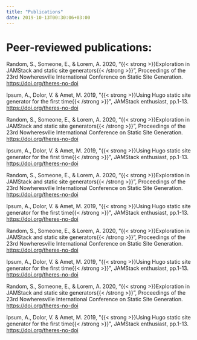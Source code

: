 ```yaml
---
title: "Publications"
date: 2019-10-13T00:30:06+03:00
---
```


# Peer-reviewed publications:
Random, S., Someone, E., & Lorem, A. 2020, “{{< strong >}}Exploration in JAMStack and static site generators{{< /strong >}}”, Proceedings of the 23rd Nowheresville International Conference on Static Site Generation. https://doi.org/theres-no-doi 

Ipsum, A., Dolor, V. & Amet, M. 2019, "{{< strong >}}Using Hugo static site generator for the first time{{< /strong >}}", JAMStack enthusiast, pp.1-13. https://doi.org/theres-no-doi 

Random, S., Someone, E., & Lorem, A. 2020, “{{< strong >}}Exploration in JAMStack and static site generators{{< /strong >}}”, Proceedings of the 23rd Nowheresville International Conference on Static Site Generation. https://doi.org/theres-no-doi 

Ipsum, A., Dolor, V. & Amet, M. 2019, "{{< strong >}}Using Hugo static site generator for the first time{{< /strong >}}", JAMStack enthusiast, pp.1-13. https://doi.org/theres-no-doi 

Random, S., Someone, E., & Lorem, A. 2020, “{{< strong >}}Exploration in JAMStack and static site generators{{< /strong >}}”, Proceedings of the 23rd Nowheresville International Conference on Static Site Generation. https://doi.org/theres-no-doi 

Ipsum, A., Dolor, V. & Amet, M. 2019, "{{< strong >}}Using Hugo static site generator for the first time{{< /strong >}}", JAMStack enthusiast, pp.1-13. https://doi.org/theres-no-doi 

Random, S., Someone, E., & Lorem, A. 2020, “{{< strong >}}Exploration in JAMStack and static site generators{{< /strong >}}”, Proceedings of the 23rd Nowheresville International Conference on Static Site Generation. https://doi.org/theres-no-doi 

Ipsum, A., Dolor, V. & Amet, M. 2019, "{{< strong >}}Using Hugo static site generator for the first time{{< /strong >}}", JAMStack enthusiast, pp.1-13. https://doi.org/theres-no-doi 

Random, S., Someone, E., & Lorem, A. 2020, “{{< strong >}}Exploration in JAMStack and static site generators{{< /strong >}}”, Proceedings of the 23rd Nowheresville International Conference on Static Site Generation. https://doi.org/theres-no-doi 

Ipsum, A., Dolor, V. & Amet, M. 2019, "{{< strong >}}Using Hugo static site generator for the first time{{< /strong >}}", JAMStack enthusiast, pp.1-13. https://doi.org/theres-no-doi 